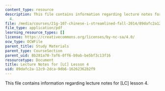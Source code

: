 ```yaml
---
content_type: resource
description: This file contains information regarding lecture notes for [LC] lesson
  4.
file: /media/courses/21g-107-chinese-i-streamlined-fall-2014/89dafc2a12c92dca9db616262362b2f9_MIT21G_107F14_Chars4.pdf
file_type: application/pdf
learning_resource_types: []
license: https://creativecommons.org/licenses/by-nc-sa/4.0/
ocw_type: OCWFile
parent_title: Study Materials
parent_type: CourseSection
parent_uid: 8b281a78-7af6-0ff6-b9ab-be5bf3c13f16
resourcetype: Document
title: Lecture Notes for [LC] Lesson 4
uid: 89dafc2a-12c9-2dca-9db6-16262362b2f9
---
```

This file contains information regarding lecture notes for [LC] lesson 4.